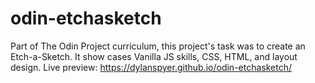 # odin-etchasketch

Part of The Odin Project curriculum, this project's task was to create an Etch-a-Sketch. It show cases Vanilla JS skills, CSS, HTML, and layout design. Live preview: https://dylanspyer.github.io/odin-etchasketch/
